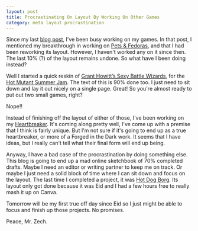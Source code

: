 ```yaml
---
layout: post
title: Procrastinating On Layout By Working On Other Games
category: meta layout procrastination
---
```


Since my last [blog post](/Slides-as-layout/), I've been busy working on my games. 
In that post, I mentioned my breakthrough in working on [Pets & Fedoras](/projects/pets-and-fedoras-slides), and that I had been reworking its layout.
However, I haven't worked any on it since then. The last 10% (?) of the layout remains undone.
So what have I been doing instead?

Well I started a quick reskin of [Grant Howitt’s Sexy Battle Wizards](https://gshowitt.itch.io/sexy-battle-wizards), for the [Hot Mutant Summer Jam](https://itch.io/jam/hot-mutant-summer-jam).
The text of this is 90% done too. I just need to sit down and lay it out nicely on a single page.
Great! So you're almost ready to put out two small games, right?

Nope!!

Instead of finishing off the layout of either of those, I've been working on my [Heartbreaker](/projects/heartbreaker).
It's coming along pretty well, I've come up with a premise that I think is fairly unique. But I'm not sure if it's going to end up as a true heartbreaker, or more of a Forged in the Dark work.
It seems that I have ideas, but I really can't tell what their final form will end up being.

Anyway, I have a bad case of the procrastination by doing something else. This blog is going to end up a mad online sketchbook of 70% completed drafts.
Maybe I need an editor or writing partner to keep me on track. Or maybe I just need a solid block of time where I can sit down and focus on the layout.
The last time I completed a project, it was [Hot Dog Borg](https://mrzech.itch.io/hot-dog-borg). Its layout only got done because it was Eid and I had a few hours free to really mash it up on Canva.

Tomorrow will be my first true off day since Eid so I just might be able to focus and finish up those projects. No promises.

Peace,
Mr. Zech.
